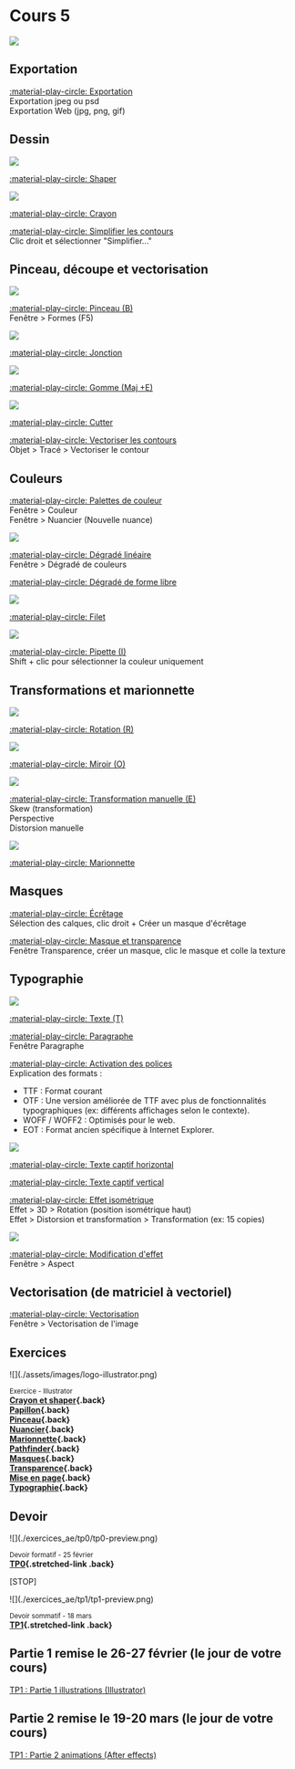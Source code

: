 # Cours 5

![](./assets/images/illustrator_banner.png)

## Exportation

[:material-play-circle: Exportation](https://cmontmorency365.sharepoint.com/:v:/s/TIM-582214-Animation2d77/ERSReehDFyBBhkRuuu-IZuAB3g1PvdYW3C3dVaeMAA4rwQ?e=DAE16t)<br>
Exportation jpeg ou psd<br>
Exportation Web (jpg, png, gif)

## Dessin

![](./assets/images/ai-shaper.png)

[:material-play-circle: Shaper](https://cmontmorency365.sharepoint.com/:v:/s/TIM-582214-Animation2d77/Ef1TjjvjbjhAtZ8e69VC-UcByeZDRGWB510iZODaHbimuA?e=AYxsmx)

![](./assets/images/ai-crayon.png)

[:material-play-circle: Crayon](https://cmontmorency365.sharepoint.com/:v:/s/TIM-582214-Animation2d77/EdlQKYC_ZdNFlN6W7cq54kQBx3evpB7o0TitXQJEt3PhJA?e=yDenP2)

[:material-play-circle: Simplifier les contours](https://cmontmorency365.sharepoint.com/:v:/s/TIM-582214-Animation2d77/EVQXT9fceRlGie7B72m9r7kB2HO8KaT1kRVhvWu2yvV0QA?e=wEvZsD)<br>
Clic droit et sélectionner "Simplifier..."

## Pinceau, découpe et vectorisation

![](./assets/images/ai-pinceau.png)

[:material-play-circle: Pinceau (B)](https://cmontmorency365.sharepoint.com/:v:/s/TIM-582214-Animation2d77/EeAcTCH7CUZKk6CTkwhG8-8B371RWYGBXqiUseW9LAPJlw?e=jmHAt8)<br>
Fenêtre > Formes (F5)

![](./assets/images/ai-jonction.png)

[:material-play-circle: Jonction](https://cmontmorency365.sharepoint.com/:v:/s/TIM-582214-Animation2d77/Eaj8dcdB3IlEvz_zXQ6QmxQBUiJDGSGWzRMFp95_vIWiCg?e=Fr2HLA) 

![](./assets/images/ai-gomme.png)

[:material-play-circle: Gomme (Maj +E)](https://cmontmorency365.sharepoint.com/:v:/s/TIM-582214-Animation2d77/ESwTH2I8Do9MkjRnKNnodHABW-DFUVG36G02AtTJyBw7GA?e=Vn0DiO)

![](./assets/images/ai-cutter.png)

[:material-play-circle: Cutter](https://cmontmorency365.sharepoint.com/:v:/s/TIM-582214-Animation2d77/EYJAvExXxTZMtSkvOcHpmY4BFB9vIRqNkXUIPnRLT8MG1w?e=d9i3S6)

[:material-play-circle: Vectoriser les contours](https://cmontmorency365.sharepoint.com/:v:/s/TIM-582214-Animation2d77/EVYeu9N1iG9MrndylAX0FCEBYlPJXMPRPQ5BPm0N4Jf6rw?e=uX8L5i)<br>
Objet > Tracé > Vectoriser le contour

## Couleurs

[:material-play-circle: Palettes de couleur](https://cmontmorency365.sharepoint.com/:v:/s/TIM-582214-Animation2d77/Ea783BGLQzRBgjwFvcAyOJwBYcbMshlxCp12LoJcARYxSw?e=oQGVWK)<br>
Fenêtre > Couleur<br>
Fenêtre > Nuancier (Nouvelle nuance)

![](./assets/images/ai-degrade.png)

[:material-play-circle: Dégradé linéaire](https://cmontmorency365.sharepoint.com/:v:/s/TIM-582214-Animation2d77/EZNNl0cu2UFNjXKl-TvCnLYBXAmQNyVYQieAOLXZ1tL3oA?e=ZNElRZ)<br>
Fenêtre > Dégradé de couleurs

[:material-play-circle: Dégradé de forme libre](https://cmontmorency365.sharepoint.com/:v:/s/TIM-582214-Animation2d77/ETebMpCBOyNMucE0tQ2Fk9wBZ3QxjLDA_IE6lofPqVHnEw?e=SxmJfe)

![](./assets/images/ai-filet.png)

[:material-play-circle: Filet](https://cmontmorency365.sharepoint.com/:v:/s/TIM-582214-Animation2d77/EQ3-rGmHAAZBgEp60EqLqEYBsnU2yMeGLbnd6PqUscIx3g?e=SCfPT1)

![](./assets/images/ai-pipette.png)

[:material-play-circle: Pipette (I)](https://cmontmorency365.sharepoint.com/:v:/s/TIM-582214-Animation2d77/EdohoqrJg_BKkGef_AdV5cYBGI4ULInbsE701imTzFYpXQ?e=dbjH0E)<br>
Shift + clic pour sélectionner la couleur uniquement

## Transformations et marionnette

![](./assets/images/ai-totation.png)

[:material-play-circle: Rotation (R)](https://cmontmorency365.sharepoint.com/:v:/s/TIM-582214-Animation2d77/EdBWqucj7k9Dh5_jn3fYoCMB0_qZHEyl9ACh9kt5m8bF2w?e=NMhSBa)

![](./assets/images/ai-miroir.png)

[:material-play-circle: Miroir (O)](https://cmontmorency365.sharepoint.com/:v:/s/TIM-582214-Animation2d77/EVA2GDg_Ry5OqiqITnUHteIBIqhtsjnvK2Tn-dDnhCVm7w?e=ESdBKh)

<!-- [:material-play-circle: Mise à l'échelle](https://cmontmorency365.sharepoint.com/:v:/s/TIM-582214-Animation2d77/EZrlGGsydSFGvRTQiMmKk2sBOBh-CVRvqsgl064-3y1xwA?e=EygQh5) -->

![](./assets/images/ai-transformation-manuelle.png)

[:material-play-circle: Transformation manuelle (E)](https://cmontmorency365.sharepoint.com/:v:/s/TIM-582214-Animation2d77/EezPmr0wvPZOngNTrsMfL-cB_W0o5dfSxYFgOG4ukwH1yw?e=KNXifs)<br>
Skew (transformation)<br>
Perspective<br>
Distorsion manuelle

![](./assets/images/ai-marionnette.png)

[:material-play-circle: Marionnette](https://cmontmorency365.sharepoint.com/:v:/s/TIM-582214-Animation2d77/EeGkbYSu5qhKpEkrqKIeTFEBbDaJ8iIOuG_Bwd1RErqSrg?e=4AyZ7D)

<!-- [:material-play-circle: Marionnette filet](https://cmontmorency365.sharepoint.com/:v:/s/TIM-582214-Animation2d77/EbffAjE-YKVJgwiDrsyj6oUB5TwGqv1eoJH6DNpA_4F7TA?e=vAlCCc)

## Alignement

[:material-play-circle: Pathfinder](https://cmontmorency365.sharepoint.com/:v:/s/TIM-582214-Animation2d77/EZj0BIRpahBOhBFsRbp5bhsB3Tqi7PdKLrqhN1uFF16M0Q?e=OTxr5u)

[:material-play-circle: Alignement](https://cmontmorency365.sharepoint.com/:v:/s/TIM-582214-Animation2d77/EXc4p7G-tdtLib26nMAzxdABOWhH7mXFBMbFxPMWZTZ4KQ?e=xQgc5c)

 [:material-play-circle: Répartition](https://cmontmorency365.sharepoint.com/:v:/s/TIM-582214-Animation2d77/EXW12cP0Y7FAhWo7D1LXOKkBa6cCvPUSEfJ-bkwRD5iTyg?e=qElAnj) -->

## Masques

[:material-play-circle: Écrêtage](https://cmontmorency365.sharepoint.com/:v:/s/TIM-582214-Animation2d77/EeeL6EuK-iBFpZI-Jt3RcBgBxRHPRwgJkhDs-hjFkU0hKA?e=AQ2U2G)<br>
Sélection des calques, clic droit + Créer un masque d'écrêtage

[:material-play-circle: Masque et transparence](https://cmontmorency365.sharepoint.com/:v:/s/TIM-582214-Animation2d77/EXK9TJqqjEFFn0Wc9ZgFZhIBGhOdfNSoxoXmJRJtQPJJkA?e=q9rtSz)<br>
Fenêtre Transparence, créer un masque, clic le masque et colle la texture

## Typographie    

![](./assets/images/ai-text.png)

[:material-play-circle: Texte (T)](https://cmontmorency365.sharepoint.com/:v:/s/TIM-582214-Animation2d77/EY32kr9fiIBKk6377mmLce4B0_gSdA9FPrqZuup9MkJIAw?e=1TF1SI)

[:material-play-circle: Paragraphe](https://cmontmorency365.sharepoint.com/:v:/s/TIM-582214-Animation2d77/EaKBbLH7h-FDiwKI-FGe5AkBqraWHZlF1Ec0192Ctjw3eg?e=shhqmb)<br>
Fenêtre Paragraphe

[:material-play-circle: Activation des polices](https://cmontmorency365.sharepoint.com/:v:/s/TIM-582214-Animation2d77/EShlgqaZhONJkmNl81kxbx8Bl9jVH0iWfnlji4nEW6oUOA?e=5CV4Qf)<br>
Explication des formats :

* TTF : Format courant
* OTF : Une version améliorée de TTF avec plus de fonctionnalités typographiques (ex: différents affichages selon le contexte).
* WOFF / WOFF2 : Optimisés pour le web.
* EOT : Format ancien spécifique à Internet Explorer.

![](./assets/images/ai-text-captif.png)

[:material-play-circle: Texte captif horizontal](https://cmontmorency365.sharepoint.com/:v:/s/TIM-582214-Animation2d77/ESzwupB5CgBMqzWMgS6_CXcBh5iB6h0wXK3QYmZCTALSvg?e=ZRHnrk)

[:material-play-circle: Texte captif vertical](https://cmontmorency365.sharepoint.com/:v:/s/TIM-582214-Animation2d77/EbU9cAE0CrRLiPjL2sq9X_wBrzs3ey_2mCmVN8gjAmmGXQ?e=UtW8iM)

[:material-play-circle: Effet isométrique](https://cmontmorency365.sharepoint.com/:v:/s/TIM-582214-Animation2d77/EWhHJDR4d8dLqQk6Ydf5JwIByxBq09dSlQE-TyI3ey6nsQ?e=aE9ct2)<br>
Effet > 3D > Rotation (position isométrique haut)<br>
Effet > Distorsion et transformation > Transformation (ex: 15 copies)

![](./assets/images/ai-aspect.png)

[:material-play-circle: Modification d'effet](https://cmontmorency365.sharepoint.com/:v:/s/TIM-582214-Animation2d77/EZakrA8bd5pDl5icN3ZK-fUBBsJ8RFupt5gy5ARiQodK-A?e=Xdl0zu)<br>
Fenêtre > Aspect

## Vectorisation (de matriciel à vectoriel)

[:material-play-circle: Vectorisation](https://cmontmorency365.sharepoint.com/:v:/s/TIM-582214-Animation2d77/Eer-AKJaa51Il5nqJTM7UbABHoNzo-lIuMaDOoveaLOarQ?e=5RYdSY)<br>
Fenêtre > Vectorisation de l'image

<!--
## Précisions sur le travail 1

[:material-play-circle: Nomenclature des calques](https://cmontmorency365.sharepoint.com/:f:/s/TIM-582214-Animation2d77/EhR-OzQO_t1KkGjAf0Wu6nMB38jUZ55LbFHtxw4f33XqFg?e=eZSTew)

[:material-play-circle: Effet isométrique](https://cmontmorency365.sharepoint.com/:v:/s/TIM-582214-Animation2d77/EWhHJDR4d8dLqQk6Ydf5JwIByxBq09dSlQE-TyI3ey6nsQ?e=aE9ct2)  

Précisions:  
  - Police: Filson bold  
  - Rotation 3D - Isométrique haut  
  - Distorsion et transformation: Transformation de l'image avec 15 copies et un décalage vertical de 16 pixels.  

[:material-play-circle: Fenêtre aspect pour modifier les effets](https://cmontmorency365.sharepoint.com/:v:/s/TIM-582214-Animation2d77/EZakrA8bd5pDl5icN3ZK-fUBBsJ8RFupt5gy5ARiQodK-A?e=Xdl0zu)

[:material-play-circle: Vectorisation (cactus)](https://cmontmorency365.sharepoint.com/:v:/s/TIM-582214-Animation2d77/Eer-AKJaa51Il5nqJTM7UbABHoNzo-lIuMaDOoveaLOarQ?e=5RYdSY)

[💼 Travail 1](exercice_ai/travail1.md){ .md-button }    
-->

## Exercices

<div class="grid grid-1-2" markdown>
  ![](./assets/images/logo-illustrator.png)

  <small>Exercice - Illustrator</small><br>
  **[Crayon et shaper](exercice_ai/05_crayon_shaper.md){.back}**<br>
  **[Papillon](exercice_ai/06_papillon.md){.back}**<br>
  **[Pinceau](exercice_ai/06_pinceau.md){.back}**<br>
  **[Nuancier](exercice_ai/07_nuancier.md){.back}**<br>
  **[Marionnette](exercice_ai/08_marionnette.md){.back}**<br>
  **[Pathfinder](exercice_ai/09_pathfinder.md){.back}**<br>
  **[Masques](exercice_ai/10_masques.md){.back}**<br>
  **[Transparence](exercice_ai/10_transparence.md){.back}**<br>
  **[Mise en page](exercice_ai/11_mise_page.md){.back}**<br>
  **[Typographie](exercice_ai/11_typographie.md){.back}** 
</div>

## Devoir

<div class="grid grid-1-2" markdown>
  ![](./exercices_ae/tp0/tp0-preview.png)

  <small>Devoir formatif - 25 février</small><br>
  **[TP0](./exercices_ae/tp0/tp0.md){.stretched-link .back}**
</div>

[STOP]

<div class="grid grid-1-2" markdown>
  ![](./exercices_ae/tp1/tp1-preview.png)

  <small>Devoir sommatif - 18 mars</small><br>
  **[TP1](./exercices_ae/tp1/tp1.md){.stretched-link .back}**
</div>

## Partie 1 remise le 26-27 février (le jour de votre cours)
[TP1 : Partie 1 illustrations (Illustrator)](https://tim-montmorency.com/compendium/582-214-animation2d-jf-mm/exercice_ai/travail1.html)
## Partie 2 remise le 19-20 mars (le jour de votre cours)
[TP1 : Partie 2 animations (After effects)](https://tim-montmorency.com/compendium/582-214-animation2d-jf-mm/exercices_ae/travail1.html) 